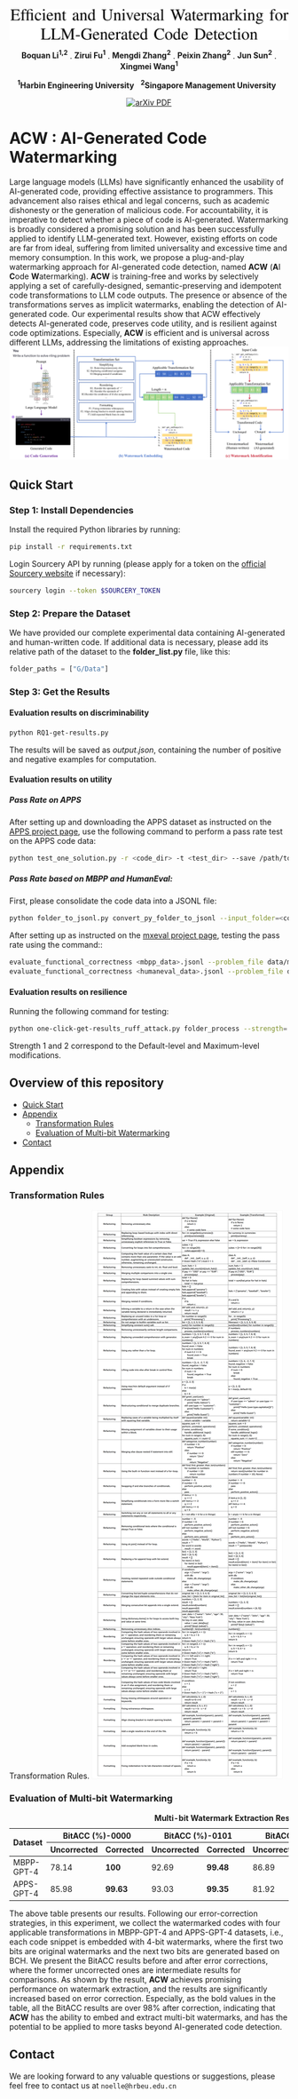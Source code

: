 <p align="center">
     <a href="https://arxiv.org/abs/2402.07518">
<img width="765" alt="image" src="assets/title.png">
     </a>
   <p align="center">
    <a><strong>Boquan Li<sup>1,2</sup></strong></a>
    .
    <a><strong>Zirui Fu<sup>1</sup></strong></a>
    .
    <a><strong>Mengdi Zhang<sup>2</sup></strong></a>
    .
    <a><strong>Peixin Zhang<sup>2</sup></strong></a>
    .
    <a><strong>Jun Sun<sup>2</sup></strong></a>
    .
    <a><strong>Xingmei Wang<sup>1</sup></strong></a>
   
    
<p align="center">
    <strong><sup>1</sup>Harbin Engineering University</strong> &nbsp;
    <strong><sup>2</sup>Singapore Management University</strong> &nbsp;
<p align="center">
    <a href='https://arxiv.org/abs/2402.07518'>
      <img src='https://img.shields.io/badge/arXiv-PDF-green?style=flat&logo=arXiv&logoColor=green' alt='arXiv PDF'>
         </a>
  

# ACW : AI-Generated Code Watermarking  <a id="acw"></a>


Large language models (LLMs) have significantly enhanced the usability of AI-generated code, providing effective assistance to programmers. 
This advancement also raises ethical and legal concerns, such as academic dishonesty or the generation of malicious code.
For accountability, it is imperative to detect whether a piece of code is AI-generated.
Watermarking is broadly considered a promising solution and has been successfully applied to identify LLM-generated text. 
However, existing efforts on code are far from ideal, suffering from limited universality and excessive time and memory consumption.
In this work, we propose a plug-and-play watermarking approach for AI-generated code detection, named **ACW** (**A**I **C**ode **W**atermarking).
**ACW** is training-free and works by selectively applying a set of carefully-designed, semantic-preserving and idempotent code transformations to LLM code outputs.
The presence or absence of the transformations serves as implicit watermarks, enabling the detection of AI-generated code.
Our experimental results show that ACW effectively detects AI-generated code, preserves code utility, and is resilient against code optimizations.
Especially, **ACW** is efficient and is universal across different LLMs, addressing the limitations of existing approaches.
<img src="assets/Overview.png">

</p>

## Quick Start

### Step 1: Install Dependencies

Install the required Python libraries by running:

```bash
pip install -r requirements.txt
```

Login Sourcery API by running (please apply for a token on the [official Sourcery website](https://docs.sourcery.ai/Coding-Assistant/Guides/Getting-Started/CI/) if necessary):

```bash
sourcery login --token $SOURCERY_TOKEN
```

### Step 2: Prepare the Dataset

We have provided our complete experimental data containing AI-generated and human-written code.
If additional data is necessary, please add its relative path of the dataset to the  **folder_list.py** file, like this:

```python
folder_paths = ["G/Data"]
```

### Step 3: Get the Results

#### Evaluation results on discriminability

```bash
python RQ1-get-results.py
```

The results will be saved as _output.json_, containing the number of positive and negative examples for computation.

#### Evaluation results on utility

##### Pass Rate on APPS

After setting up and downloading the APPS dataset as instructed on the [APPS project page](https://github.com/hendrycks/apps), 
use the following command to perform a pass rate test on the APPS code data:

```bash
python test_one_solution.py -r <code_dir> -t <test_dir> --save /path/to/save_dir --print_results
```

##### Pass Rate based on MBPP and HumanEval:

First, please consolidate the code data into a JSONL file:

```bash
python folder_to_jsonl.py convert_py_folder_to_jsonl --input_folder=<code_dir>
```

After setting up as instructed on the [mxeval project page](https://github.com/amazon-science/mxeval), 
testing the pass rate using the command::

```bash
evaluate_functional_correctness <mbpp_data>.jsonl --problem_file data/mbxp/mbpp_release_v1.jsonl
evaluate_functional_correctness <humaneval_data>.jsonl --problem_file data/multilingual_humaneval/HumanEval.jsonl
```

#### Evaluation results on resilience

Running the following command for testing:
```bash
python one-click-get-results_ruff_attack.py folder_process --strength= <1 or 2>
```
Strength 1 and 2 correspond to the Default-level and Maximum-level modifications.

## Overview of this repository

- [Quick Start](#quick-start)
- [Appendix](#appendix)
    - [Transformation Rules](#transformation-rules-of-acw)
    - [Evaluation of Multi-bit Watermarking](#evaluation-results-of-multi-bit-watermarking)
- [Contact](#contact)

## Appendix

### Transformation Rules

Transformation Rules.
<img src="assets/rules.png">

### Evaluation of Multi-bit Watermarking

<table>
 <caption><b>Multi-bit Watermark Extraction Results.</b></caption>
 <thead>
   <tr>
     <th rowspan="2">Dataset</th>
     <th colspan="2">BitACC (%)-0000</th>
     <th colspan="2">BitACC (%)-0101</th>
     <th colspan="2">BitACC (%)-1010</th>
     <th colspan="2">BitACC (%)-1111</th>
   </tr>
   <tr>
     <th>Uncorrected</th>
     <th>Corrected</th>
     <th>Uncorrected</th>
     <th>Corrected</th>
     <th>Uncorrected</th>
     <th>Corrected</th>
     <th>Uncorrected</th>
     <th>Corrected</th>
   </tr>
 </thead>
 <tbody>
   <tr>
     <td>MBPP-GPT-4</td>
     <td>78.14</td>
     <td><b>100</b></td>
     <td>92.69</td>
     <td><b>99.48</b></td>
     <td>86.89</td>
     <td><b>100</b></td>
     <td>98.91</td>
     <td><b>98.91</b></td>
   </tr>
   <tr>
     <td>APPS-GPT-4</td>
     <td>85.98</td>
     <td><b>99.63</b></td>
     <td>93.03</td>
     <td><b>99.35</b></td>
     <td>81.92</td>
     <td><b>99.63</b></td>
     <td>100</td>
     <td><b>100</b></td>
   </tr>
 </tbody>
</table>



The above table presents our results.
Following our error-correction strategies, in this experiment, we collect the watermarked codes with four applicable transformations in MBPP-GPT-4 and APPS-GPT-4 datasets, i.e., each code snippet is embedded with 4-bit watermarks, where the first two bits are original watermarks and the next two bits are generated based on BCH.
We present the BitACC results before and after error corrections, where the former uncorrected ones are intermediate results for comparisons.
As shown by the result, **ACW** achieves promising performance on watermark extraction, and the results are significantly increased based on error correction.
Especially, as the bold values in the table, all the BitACC results are over 98\% after correction, indicating that **ACW** has the ability to embed and extract multi-bit watermarks, and has the potential to be applied to more tasks beyond AI-generated code detection. 

## Contact
We are looking forward to any valuable questions or suggestions, please feel free to contact us at ```noelle@hrbeu.edu.cn```